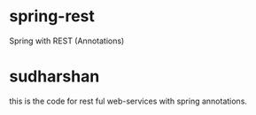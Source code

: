 # spring-rest
Spring with REST (Annotations)
# sudharshan 
this is the code for rest ful web-services with spring annotations.
